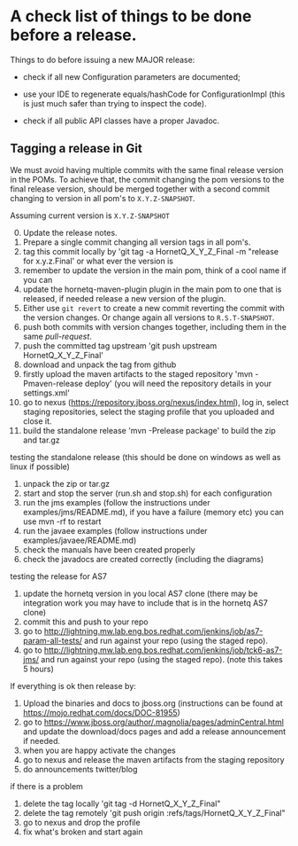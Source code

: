 # A check list of things to be done before a release. #

Things to do before issuing a new MAJOR release:

* check if all new Configuration parameters are documented;

* use your IDE to regenerate equals/hashCode for ConfigurationImpl (this
  is just much safer than trying to inspect the code).

* check if all public API classes have a proper Javadoc.


## Tagging a release in Git ##

We must avoid having multiple commits with the same final release version in the POMs. To achieve that, the commit changing the pom versions to the final release version, should be merged together with a second commit changing to version in all pom's to ``X.Y.Z-SNAPSHOT``.

Assuming current version is ``X.Y.Z-SNAPSHOT``

0. Update the release notes.
1. Prepare a single commit changing all version tags in all pom's.
2. tag this commit locally by 'git tag -a HornetQ_X_Y_Z_Final -m "release for x.y.z.Final' or what ever the version is
3. remember to update the version in the main pom, think of a cool name if you can
4. update the hornetq-maven-plugin plugin in the main pom to one that is released, if needed release a new version of the plugin.
5. Either use ``git revert`` to create a new commit reverting the commit with the version changes. Or change again all versions to ``R.S.T-SNAPSHOT``.
6. push both commits with version changes together, including them in the same _pull-request_.
7. push the committed tag upstream 'git push upstream HornetQ_X_Y_Z_Final'
8. download and unpack the tag from github
9. firstly upload the maven artifacts to the staged repository 'mvn -Pmaven-release deploy' (you will need the repository details in your settings.xml'
10. go to nexus (https://repository.jboss.org/nexus/index.html), log in, select staging repositories, select the staging profile that you uploaded and close it.
11. build the standalone release 'mvn -Prelease package' to build the zip and tar.gz

testing the standalone release (this should be done on windows as well as linux if possible)

1. unpack the zip or tar.gz
2. start and stop the server (run.sh and stop.sh) for each configuration
3. run the jms examples (follow the instructions under examples/jms/README.md), if you have a failure (memory etc) you can use mvn -rf to restart
4. run the javaee examples (follow instructions under examples/javaee/README.md)
5. check the manuals have been created properly
6. check the javadocs are created correctly (including the diagrams)

testing the release for AS7

1. update the hornetq version in you local AS7 clone (there may be integration work you may have to include that is in the hornetq AS7 clone)
2. commit this and push to your repo
3. go to http://lightning.mw.lab.eng.bos.redhat.com/jenkins/job/as7-param-all-tests/ and run against your repo (using the staged repo).
4. go to http://lightning.mw.lab.eng.bos.redhat.com/jenkins/job/tck6-as7-jms/ and run against your repo (using the staged repo). (note this takes 5 hours)

If everything is ok then release by:

1. Upload the binaries and docs to jboss.org (instructions can be found at https://mojo.redhat.com/docs/DOC-81955)
2. go to https://www.jboss.org/author/.magnolia/pages/adminCentral.html and update the download/docs pages and add a release announcement if needed.
3. when you are happy activate the changes
4. go to nexus and release the maven artifacts from the staging repository
5. do announcements twitter/blog

if there is a problem

1. delete the tag locally 'git tag -d HornetQ_X_Y_Z_Final"
2. delete the tag remotely 'git push origin :refs/tags/HornetQ_X_Y_Z_Final"
3. go to nexus and drop the profile
4. fix what's broken and start again
